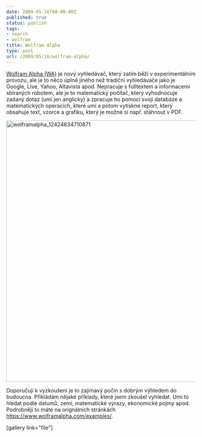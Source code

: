 ```yaml
---
date: 2009-05-16T00:00:00Z
published: true
status: publish
tags:
- search
- wolfram
title: Wolfram Alpha
type: post
url: /2009/05/16/wolfram-alpha/
---
```


<p><a href="https://www.wolframalpha.com">Wolfram Alpha (WA)</a> je nový vyhledávač, který zatím běží v experimentálním provozu, ale je to něco úplně jiného než tradiční vyhledávače jako je Google, Live, Yahoo, Altavista apod. Nepracuje s fulltextem a informacemi sbíraných robotem, ale je to matematický počítač, který vyhodnocuje zadaný dotaz (umí jen anglicky) a zpracuje ho pomocí svojí databáze a matematických operacích, které umí a potom vytiskne report, který obsahuje text, vzorce a grafiku, který je možné si např. stáhnout v PDF. </p>

<img src="https://blog.prskavec.net/wp-content/uploads/2009/05/wolframalpha_12424634710871.png" alt="wolframalpha_12424634710871" title="wolframalpha_12424634710871" width="596" height="696" class="aligncenter size-full wp-image-564" />

<p>Doporučuji k vyzkoušení je to zajímavý počin s dobrým výhledem do budoucna. Přikládám nějaké příklady, které jsem zkoušel vyhledat. Umí to hledat podle datumů, zemí, matematické výrazy, ekonomické pojmy apod. Podrobněji to máte na orignálních stránkách <a href="https://www.wolframalpha.com/examples/">https://www.wolframalpha.com/examples/</a>.</p>
[gallery link="file"]
